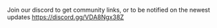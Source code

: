 Join our discord to get community links, or to be notified on the newest updates
https://discord.gg/VDA8Ngx38Z
